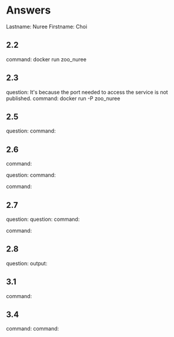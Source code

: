 # Answers

Lastname: Nuree
Firstname: Choi

## 2.2
command: docker run zoo_nuree

## 2.3
question: It's because the port needed to access the service is not published.
command: docker run -P zoo_nuree

## 2.5
question:
command:

## 2.6
command:

question:
command:

command:

## 2.7
question:
question:
command:

command:

## 2.8
question:
output:

## 3.1
command:

## 3.4
command:
command:
